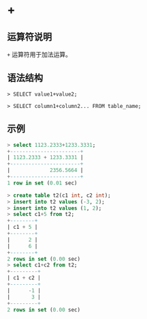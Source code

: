 # **+**

## **运算符说明**

`+` 运算符用于加法运算。

## **语法结构**

```
> SELECT value1+value2;
```

```
> SELECT column1+column2... FROM table_name;
```

## **示例**

```sql
> select 1123.2333+1233.3331;
+-----------------------+
| 1123.2333 + 1233.3331 |
+-----------------------+
|             2356.5664 |
+-----------------------+
1 row in set (0.01 sec)
```

```sql
> create table t2(c1 int, c2 int);
> insert into t2 values (-3, 2);
> insert into t2 values (1, 2);
> select c1+5 from t2;
+--------+
| c1 + 5 |
+--------+
|      2 |
|      6 |
+--------+
2 rows in set (0.00 sec)
> select c1+c2 from t2;
+---------+
| c1 + c2 |
+---------+
|      -1 |
|       3 |
+---------+
2 rows in set (0.00 sec)
```
